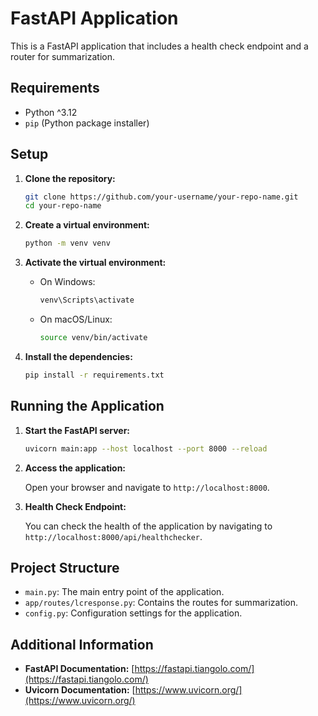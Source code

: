 # FastAPI Application

This is a FastAPI application that includes a health check endpoint and a router for summarization.

## Requirements

- Python ^3.12
- `pip` (Python package installer)

## Setup

1. **Clone the repository:**

    ```sh
    git clone https://github.com/your-username/your-repo-name.git
    cd your-repo-name
    ```

2. **Create a virtual environment:**

    ```sh
    python -m venv venv
    ```

3. **Activate the virtual environment:**

    - On Windows:

        ```sh
        venv\Scripts\activate
        ```

    - On macOS/Linux:

        ```sh
        source venv/bin/activate
        ```

4. **Install the dependencies:**

    ```sh
    pip install -r requirements.txt
    ```

## Running the Application

1. **Start the FastAPI server:**

    ```sh
    uvicorn main:app --host localhost --port 8000 --reload
    ```

2. **Access the application:**

    Open your browser and navigate to `http://localhost:8000`.

3. **Health Check Endpoint:**

    You can check the health of the application by navigating to `http://localhost:8000/api/healthchecker`.

## Project Structure

- `main.py`: The main entry point of the application.
- `app/routes/lcresponse.py`: Contains the routes for summarization.
- `config.py`: Configuration settings for the application.

## Additional Information

- **FastAPI Documentation:** [https://fastapi.tiangolo.com/](https://fastapi.tiangolo.com/)
- **Uvicorn Documentation:** [https://www.uvicorn.org/](https://www.uvicorn.org/)

